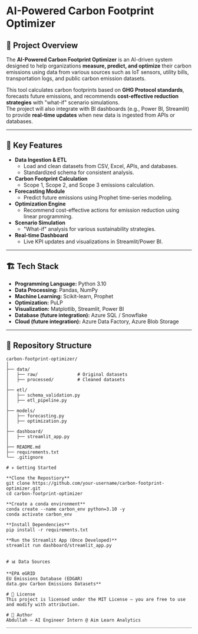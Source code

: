# AI-Powered Carbon Footprint Optimizer

## 📌 Project Overview
The **AI-Powered Carbon Footprint Optimizer** is an AI-driven system designed to help organizations **measure, predict, and optimize** their carbon emissions using data from various sources such as IoT sensors, utility bills, transportation logs, and public carbon emission datasets.

This tool calculates carbon footprints based on **GHG Protocol standards**, forecasts future emissions, and recommends **cost-effective reduction strategies** with "what-if" scenario simulations.  
The project will also integrate with BI dashboards (e.g., Power BI, Streamlit) to provide **real-time updates** when new data is ingested from APIs or databases.

----

## 🎯 Key Features
- **Data Ingestion & ETL**  
  - Load and clean datasets from CSV, Excel, APIs, and databases.
  - Standardized schema for consistent analysis.
- **Carbon Footprint Calculation**  
  - Scope 1, Scope 2, and Scope 3 emissions calculation.
- **Forecasting Module**  
  - Predict future emissions using Prophet time-series modeling.
- **Optimization Engine**  
  - Recommend cost-effective actions for emission reduction using linear programming.
- **Scenario Simulation**  
  - "What-if" analysis for various sustainability strategies.
- **Real-time Dashboard**  
  - Live KPI updates and visualizations in Streamlit/Power BI.

---

## 🏗️ Tech Stack
- **Programming Language:** Python 3.10
- **Data Processing:** Pandas, NumPy
- **Machine Learning:** Scikit-learn, Prophet
- **Optimization:** PuLP
- **Visualization:** Matplotlib, Streamlit, Power BI
- **Database (future integration):** Azure SQL / Snowflake
- **Cloud (future integration):** Azure Data Factory, Azure Blob Storage

---

## 📂 Repository Structure
```plaintext
carbon-footprint-optimizer/
│
├── data/
│   ├── raw/               # Original datasets
│   ├── processed/         # Cleaned datasets
│
├── etl/
│   ├── schema_validation.py
│   ├── etl_pipeline.py
│
├── models/
│   ├── forecasting.py
│   ├── optimization.py
│
├── dashboard/
│   ├── streamlit_app.py
│
├── README.md
├── requirements.txt
└── .gitignore

# ✈️ Getting Started

**Clone the Repostiory**
git clone https://github.com/your-username/carbon-footprint-optimizer.git
cd carbon-footprint-optimizer

**Create a conda environment**
conda create --name carbon_env python=3.10 -y
conda activate carbon_env

**Install Dependencies**
pip install -r requirements.txt

**Run the Streamlit App (Once Developed)**
streamlit run dashboard/streamlit_app.py


# 📊 Data Sources

**EPA eGRID
EU Emissions Database (EDGAR)
data.gov Carbon Emissions Datasets**

# 📝 License
This project is licensed under the MIT License — you are free to use and modify with attribution.

# 👤 Author
Abdullah – AI Engineer Intern @ Aim Learn Analytics
________________________________________________________________________

